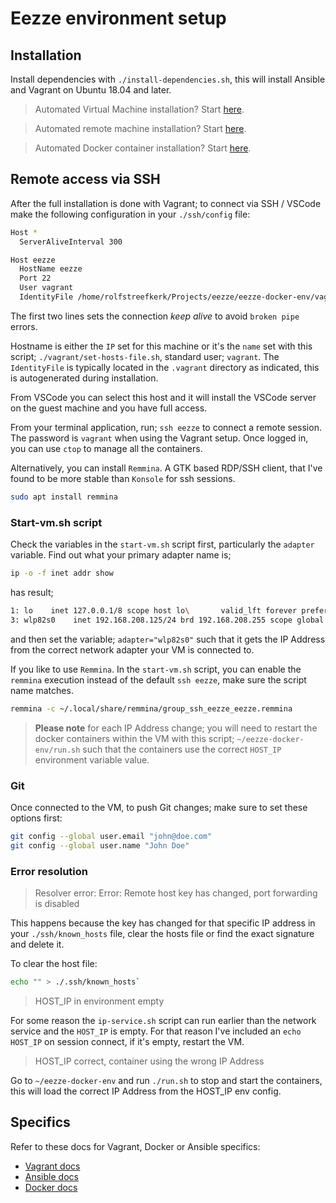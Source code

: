 # Eezze environment setup

## Installation

Install dependencies with `./install-dependencies.sh`, this will install Ansible and Vagrant on Ubuntu 18.04 and later.

> Automated Virtual Machine installation? Start [here](/vagrant/README.md).

> Automated remote machine installation? Start [here](/ansible/README.md).

> Automated Docker container installation? Start [here](/docker/README.md).

## Remote access via SSH

After the full installation is done with Vagrant; to connect via SSH / VSCode make the following configuration in your `./ssh/config` file:

```bash
Host *
  ServerAliveInterval 300

Host eezze
  HostName eezze
  Port 22
  User vagrant
  IdentityFile /home/rolfstreefkerk/Projects/eezze/eezze-docker-env/vagrant/.vagrant/machines/default/virtualbox/private_key
```

The first two lines sets the connection *keep alive* to avoid `broken pipe` errors.

Hostname is either the `IP` set for this machine or it's the `name` set with this script; `./vagrant/set-hosts-file.sh`, standard user; `vagrant`. The `IdentityFile` is typically located in the `.vagrant` directory as indicated, this is autogenerated during installation.

From VSCode you can select this host and it will install the VSCode server on the guest machine and you have full access.

From your terminal application, run; `ssh eezze` to connect a remote session. The password is `vagrant` when using the Vagrant setup. Once logged in, you can use `ctop` to manage all the containers.

Alternatively, you can install `Remmina`. A GTK based RDP/SSH client, that I've found to be more stable than `Konsole` for ssh sessions. 

```bash
sudo apt install remmina
``` 

### Start-vm.sh script

Check the variables in the `start-vm.sh` script first, particularly the `adapter` variable. Find out what your primary adapter name is;

```bash
ip -o -f inet addr show
```

has result;

```bash
1: lo    inet 127.0.0.1/8 scope host lo\       valid_lft forever preferred_lft forever
3: wlp82s0    inet 192.168.208.125/24 brd 192.168.208.255 scope global dynamic noprefixroute wlp82s0\       valid_lft 3237sec preferred_lft 3237sec
```

and then set the variable; `adapter="wlp82s0"` such that it gets the IP Address from the correct network adapter your VM is connected to.

If you like to use `Remmina`. In the `start-vm.sh` script, you can enable the `remmina` execution instead of the default `ssh eezze`, make sure the script name matches.

```bash
remmina -c ~/.local/share/remmina/group_ssh_eezze_eezze.remmina
```

> **Please note** for each IP Address change; you will need to restart the docker containers within the VM with this script; `~/eezze-docker-env/run.sh` such that the containers use the correct `HOST_IP` environment variable value.

### Git

Once connected to the VM, to push Git changes; make sure to set these options first:

```bash
git config --global user.email "john@doe.com"
git config --global user.name "John Doe"
```

### Error resolution

> Resolver error: Error: Remote host key has changed, port forwarding is disabled

This happens because the key has changed for that specific IP address in your `./ssh/known_hosts` file, clear the hosts file or find the exact signature and delete it.

To clear the host file:

```bash
echo "" > ./.ssh/known_hosts`
```

> HOST_IP in environment empty

For some reason the `ip-service.sh` script can run earlier than the network service and the `HOST_IP` is empty. For that reason I've included an `echo HOST_IP` on session connect, if it's empty, restart the VM.

> HOST_IP correct, container using the wrong IP Address

Go to `~/eezze-docker-env` and run `./run.sh` to stop and start the containers, this will load the correct IP Address from the HOST_IP env config.

## Specifics

Refer to these docs for Vagrant, Docker or Ansible specifics:

- [Vagrant docs](/vagrant/README.md)
- [Ansible docs](/ansible/README.md)
- [Docker docs](/docker/README.md)